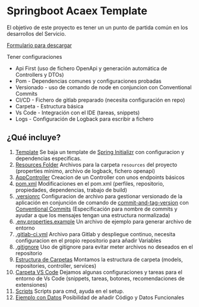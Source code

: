 # Springboot Acaex Template

El objetivo de este proyecto es tener un un punto de partida común en los desarrollos del Servicio.

[Formulario para descargar](https://raultm.github.io/springboot-one-command-setup/acaex-init.html)

Tener configuraciones
- Api First (uso de fichero OpenApi y generación automática de Controllers y DTOs)
- Pom - Dependencias comunes y configuraciones probadas
- Versionado - uso de comando de node en conjuncion con Conventional Commits
- CI/CD - Fichero de gitlab preparado (necesita configuración en repo)
- Carpeta - Estructura básica
- Vs Code - Integración con el IDE (tareas, snippets)
- Logs - Configuración de Logback para escribir a fichero


## ¿Qué incluye?

1. [Template](/docs/01.template.md) Se baja un template de [Spring Initializr](https://start.spring.io/) con configuracion y dependencias especificas.
2. [Resources Folder](/docs/02.resources.md) Archivos para la carpeta `resources` del proyecto (properties mínimo, archivo de logback, fichero openapi)
3. [AppController](/docs/03.appcontroller.md) Creacion de un Controller con unos endpoints básicos
4. [pom.xml](/docs/04.pomxml.md) Modificaciones en el pom.xml (perfiles, repositorio, propiedades, dependencias, trabajo de build)
5. [.versionrc](/docs/05.versionrc.md) Configuracion de archivo para gestionar versionado de la aplicación en conjunción de comando de [commit-and-tag-version](https://github.com/absolute-version/commit-and-tag-version) con [Conventional Commits](https://github.com/absolute-version/commit-and-tag-version) (Especificación para nombre de commits y ayudar a que los mensajes tengan una estructura normalizada)
6. [.env.properties.example](/docs/06.envpropertiesexample.md) Un archivo de ejemplo para generar archivo de entorno
7. [.gitlab-ci.yml](/docs/07.gitlabciyml.md) Archivo para Gitlab y despliegue continuo, necesita configuracion en el propio repositorio para añadir Variables
8. [.gitignore](/docs/08.gitignore.md) Uso de gitignore para evitar meter archivos no deseados en el repositorio
9. [Estructura de Carpetas](/docs/09.folderstructure.md) Montamos la estructura de carpeta (models, repositories, controller, services)
10. [Carpeta VS Code](/docs/10.vscodefolder.md) Dejamos algunas configuraciones y tareas para el entorno de Vs Code (snippets, tareas, botones, recomendaciones de extensiones)
11. [Scripts](/docs/11.scripts.md) Scripts para cmd, ayuda en el setup.
12. [Ejemplo con Datos](/docs/12.example.md) Posibilidad de añadir Código y Datos Funcionales